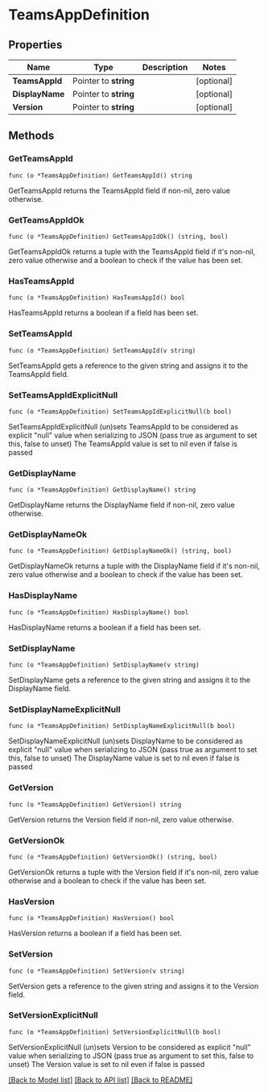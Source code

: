 # TeamsAppDefinition

## Properties

Name | Type | Description | Notes
------------ | ------------- | ------------- | -------------
**TeamsAppId** | Pointer to **string** |  | [optional] 
**DisplayName** | Pointer to **string** |  | [optional] 
**Version** | Pointer to **string** |  | [optional] 

## Methods

### GetTeamsAppId

`func (o *TeamsAppDefinition) GetTeamsAppId() string`

GetTeamsAppId returns the TeamsAppId field if non-nil, zero value otherwise.

### GetTeamsAppIdOk

`func (o *TeamsAppDefinition) GetTeamsAppIdOk() (string, bool)`

GetTeamsAppIdOk returns a tuple with the TeamsAppId field if it's non-nil, zero value otherwise
and a boolean to check if the value has been set.

### HasTeamsAppId

`func (o *TeamsAppDefinition) HasTeamsAppId() bool`

HasTeamsAppId returns a boolean if a field has been set.

### SetTeamsAppId

`func (o *TeamsAppDefinition) SetTeamsAppId(v string)`

SetTeamsAppId gets a reference to the given string and assigns it to the TeamsAppId field.

### SetTeamsAppIdExplicitNull

`func (o *TeamsAppDefinition) SetTeamsAppIdExplicitNull(b bool)`

SetTeamsAppIdExplicitNull (un)sets TeamsAppId to be considered as explicit "null" value
when serializing to JSON (pass true as argument to set this, false to unset)
The TeamsAppId value is set to nil even if false is passed
### GetDisplayName

`func (o *TeamsAppDefinition) GetDisplayName() string`

GetDisplayName returns the DisplayName field if non-nil, zero value otherwise.

### GetDisplayNameOk

`func (o *TeamsAppDefinition) GetDisplayNameOk() (string, bool)`

GetDisplayNameOk returns a tuple with the DisplayName field if it's non-nil, zero value otherwise
and a boolean to check if the value has been set.

### HasDisplayName

`func (o *TeamsAppDefinition) HasDisplayName() bool`

HasDisplayName returns a boolean if a field has been set.

### SetDisplayName

`func (o *TeamsAppDefinition) SetDisplayName(v string)`

SetDisplayName gets a reference to the given string and assigns it to the DisplayName field.

### SetDisplayNameExplicitNull

`func (o *TeamsAppDefinition) SetDisplayNameExplicitNull(b bool)`

SetDisplayNameExplicitNull (un)sets DisplayName to be considered as explicit "null" value
when serializing to JSON (pass true as argument to set this, false to unset)
The DisplayName value is set to nil even if false is passed
### GetVersion

`func (o *TeamsAppDefinition) GetVersion() string`

GetVersion returns the Version field if non-nil, zero value otherwise.

### GetVersionOk

`func (o *TeamsAppDefinition) GetVersionOk() (string, bool)`

GetVersionOk returns a tuple with the Version field if it's non-nil, zero value otherwise
and a boolean to check if the value has been set.

### HasVersion

`func (o *TeamsAppDefinition) HasVersion() bool`

HasVersion returns a boolean if a field has been set.

### SetVersion

`func (o *TeamsAppDefinition) SetVersion(v string)`

SetVersion gets a reference to the given string and assigns it to the Version field.

### SetVersionExplicitNull

`func (o *TeamsAppDefinition) SetVersionExplicitNull(b bool)`

SetVersionExplicitNull (un)sets Version to be considered as explicit "null" value
when serializing to JSON (pass true as argument to set this, false to unset)
The Version value is set to nil even if false is passed

[[Back to Model list]](../README.md#documentation-for-models) [[Back to API list]](../README.md#documentation-for-api-endpoints) [[Back to README]](../README.md)


